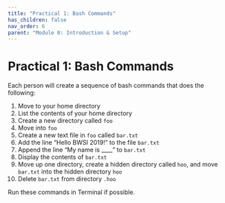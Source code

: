 ```yaml
---
title: "Practical 1: Bash Commands"
has_children: false
nav_order: 6
parent: "Module 0: Introduction & Setup"
---
```


# Practical 1: Bash Commands

Each person will create a sequence of bash commands that does the following:

1. Move to your home directory
2. List the contents of your home directory
3. Create a new directory called `foo`
4. Move into `foo`
5. Create a new text file in `foo` called `bar.txt`
6. Add the line “Hello BWSI 2019!” to the file `bar.txt`
7. Append the line “My name is ____” to `bar.txt`
8. Display the contents of `bar.txt`
9. Move up one directory, create a hidden directory called `hoo`, and move `bar.txt` into the hidden directory `hoo`
10. Delete `bar.txt` from directory `.hoo`

Run these commands in Terminal if possible.